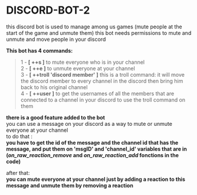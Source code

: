 # DISCORD-BOT-2
this discord bot is used to manage among us games (mute people at the start of the game and unmute them)
this bot needs permissions to mute and unmute and move people in your discord

**This bot has 4 commands:**  
>1 - **[ ++s ]** to mute everyone who is in your channel  
>2 - **[ ++e ]** to unmute everyone at your channel  
>3 - **[ ++troll 'discord member' ]** this is a troll command: it will move the discord member to every channel in the discord then bring him back to his original channel  
>4 - **[ ++user ]** to get the usernames of all the members that are connected to a channel in your discord to use the troll command on them  

**there is a good feature added to the bot**  
you can use a message on your discord as a way to mute or unmute everyone at your channel  
to do that :  
**you have to get the id of the message and the channel id that has the message, and put them on 'msgID' and 'channel_id' variables that are in (_on_raw_reaction_remove_ and _on_raw_reaction_add_ fonctions in the code)**  

after that:  
**you can mute everyone at your channel just by adding a reaction to this message and unmute them by removing a reaction**
